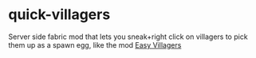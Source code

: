 # quick-villagers
Server side fabric mod that lets you sneak+right click on villagers to pick them up as a spawn egg, like the mod [Easy Villagers](https://github.com/henkelmax/easy-villagers)
